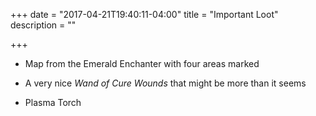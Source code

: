 +++
date = "2017-04-21T19:40:11-04:00"
title = "Important Loot"
description = ""

+++

* Map from the Emerald Enchanter with four areas marked

* A very nice *Wand of Cure Wounds* that might be more than it seems

* Plasma Torch